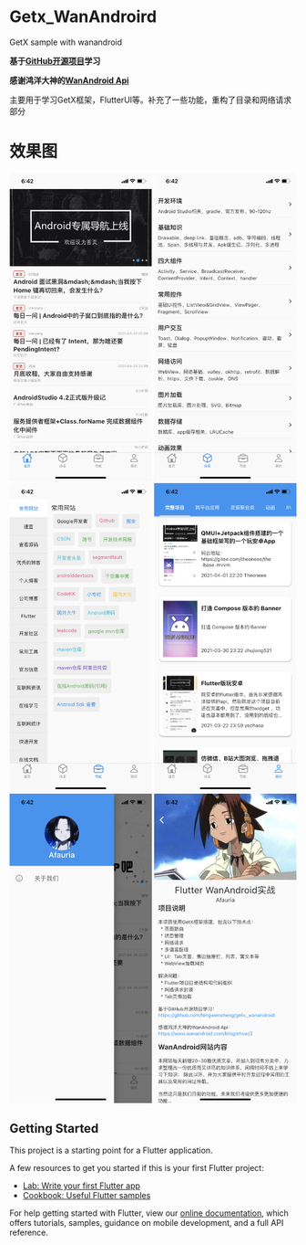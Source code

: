 # Getx_WanAndroird

GetX sample with wanandroid

**基于[GitHub开源项目](https://github.com/fengwensheng/getx_wanandroid)学习**

**感谢鸿洋大神的[WanAndroid Api](https://www.wanandroid.com/blog/show/2)**

主要用于学习GetX框架，FlutterUI等。补充了一些功能，重构了目录和网络请求部分

# 效果图

<img src="./doc/pic1.jpg" alt="首页" width="250" /> <img src="./doc/pic2.jpg" alt="体系页" width="250" /> <img src="./doc/pic3.jpg" alt="导航页" width="250" />
<img src="./doc/pic4.jpg" alt="项目页" width="250" /> <img src="./doc/pic5.jpg" alt="抽屉栏" width="250" /> <img src="./doc/pic6.jpg" alt="关于页" width="250" />

## Getting Started

This project is a starting point for a Flutter application.

A few resources to get you started if this is your first Flutter project:

- [Lab: Write your first Flutter app](https://flutter.dev/docs/get-started/codelab)
- [Cookbook: Useful Flutter samples](https://flutter.dev/docs/cookbook)

For help getting started with Flutter, view our
[online documentation](https://flutter.dev/docs), which offers tutorials,
samples, guidance on mobile development, and a full API reference.